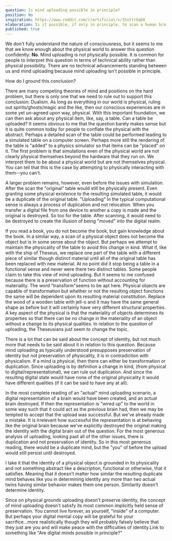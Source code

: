 ```yaml
---
question: Is mind uploading possible in principle?
position: No
inspiration: https://www.reddit.com/r/artificial/s/35sttrXqb0
elaboration: Is it possible, if only in principle, to scan a human brain and relocate its mental activity to a digital computer such that the conscious mind once “in” the brain is instead “in” the computer?
published: true
---
```


We don't fully understand the nature of consciousness, but it seems to me that we know enough about the physical world to answer this question confidently: **No**.  Mind uploading is not physically possible. It is common for people to interpret this question in terms of technical ability rather than physical possibility. There are no technical advancements standing between us and mind uploading because mind uploading isn't possible in principle.

How do I ground this conclusion?

There are many competing theories of mind and positions on the hard problem, but there is only one that we need to rule out to support this conclusion: Dualism. As long as everything in our world is physical, ruling out spirits/ghosts/magic and the like, then our conscious experiences are in some yet un-agreed upon way, physical. With this important foundation, we can then ask about any physical item, like, say, a table. Can a table be uploaded? It seems obvious to me that the question barely makes sense but it is quite common today for people to conflate the physical with the abstract. Perhaps a detailed scan of the table could be performed leading to a simulated table on a computer screen. Perhaps more still the rendering of the table is "added" to a physics simulator so that items can be "placed" on it. The first problem is that simulations even of the physical world are not clearly physical themselves beyond the hardware that they run on. We interpret them to be about a physical world but are not themselves physical. You can tell that this is the case by attempting to physically interacting with them--you can't.

A larger problem remains, however, even before the issues with simulation. After the scan the "original" table would still be physically present. Even granting some physical existence to the resulting simulated table, it would be a duplicate of the original table. "Uploading" in the typical computational sense is always a process of duplication and not relocation. When you transfer a digital file from one device to another a copy is made and the original is destroyed. So too for the table. After scanning, it would need to be destroyed to create the illusion of being "moved" into the digital realm.

If you read a book, you do not become the book, but gain knowledge about the book. In a similar way, a scan of a physical object does not become the object but is in some sense about the object. But perhaps we attempt to maintain the physicality of the table to avoid this change in kind. What if, like with the ship of Theseus, we replace one part of the table with a different piece of similar though distinct material until all of the original table has been replaced with new material. At no point did it stop being a table in a functional sense and never were there two distinct tables. Some people claim to take this view of mind uploading. But it seems to me confused because there is a preservation of function without accounting for materiality. The word "transform"seems to be apt here. Physical objects are capable of transformation but whether or not the resulting object functions the same will be dependent upon its resulting material constitution. Replace the wood of a wooden table with jell-o and it may have the same general shape as before but it will certainly have very different structural properties. A key aspect of the physical is that the materiality of objects determines its properties so that there can be no change in the materiality of an object without a change to its physical qualities. In relation to the question of uploading, the Theseusians just seem to change the topic.

There is a lot that can be said about the concept of identity, but not much more that needs to be said about it in relation to this question. Because mind uploading as typically understood presupposes preservation of identity but not preservation of physicality, it is in contradiction with physicalism. If a mind is physical, then there can either be transformation or duplication. Since uploading is by definition a change in kind, (from physical to digital/representational), we can rule out duplication. And since the resulting digital state would have none of the original physicality it would have different qualities (if it can be said to have any at all).

In the most complete reading of an "actual" mind uploading scenario, a digital representation of a brain would have been created, and an actual brain destroyed. If then the representation is "wired up" to the world in some way such that it could act as the previous brain had, then we may be tempted to accept that the upload was successful. But we've already made a mistake. It is irrelevant how successful the representation is at behaving like the original brain because we've explicitly destroyed the original making the identity with the digital brain out of the question. For the most generous analysis of uploading, looking past all of the other issues, there is duplication and not preservation of identity. So in this most generous reading, there would be a duplicate mind, but the "you" of before the upload would still persist until destroyed.

I take it that the identity of a physical object is grounded in its physicality and not something abstract like a description, functional or otherwise, that it satisfies. Meaning that it doesn't matter how similar the resulting duplicate mind behaves like you in determining identity any more than two actual twins having similar behavior makes them one person. Similarity doesn't determine identity.

Since on physical grounds uploading doesn't preserve identity, the concept of mind uploading doesn't satisfy its most common implicitly held sense of preservation. You cannot live forever, as yourself, "inside" of a computer. But perhaps your digital mental copy will be grateful for your sacrifice...more realistically though they will probably falsely believe that they just are you and will make peace with the difficulties of identity.Link to something like "Are digital minds possible in principle?"